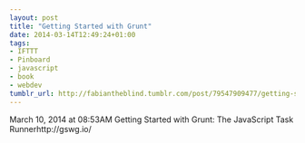 ```yaml
---
layout: post
title: "Getting Started with Grunt"
date: 2014-03-14T12:49:24+01:00
tags:
- IFTTT
- Pinboard
- javascript
- book
- webdev
tumblr_url: http://fabiantheblind.tumblr.com/post/79547909477/getting-started-with-grunt
---
```

March 10, 2014 at 08:53AM
Getting Started with Grunt: The JavaScript Task Runnerhttp://gswg.io/
